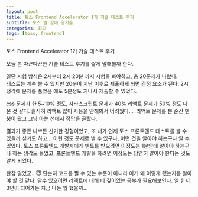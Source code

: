 ```yaml
---
layout: post
title: 토스 Frontend Accelerator 1기 기술 테스트 후기
subtitle: 토스 발 끝에 닿기를
categories: 회고
tags: [toss, frontend]
---
```


토스 Frontend Accelerator 1기 기술 테스트 후기

오늘 본 따끈따끈한 기술 테스트 후기를 짧게 말해볼까 한다.

일단 시험 방식은 2시부터 2시 20분 까지 시험을 봐야하고, 총 20문제가 나왔다.   
테스트는 계속 볼 수 있지만 20분이 지난 이후로 제출하게 되면 감점 요소가 된다. 2시 정각에 문제를 풀었음 에도 5분정도 지나서 제출할 수 있었다.

css 문제가 한 5~10% 정도, 자바스크립트 문제가 40% 리액트 문제가 50% 정도 나온 것 같다. 솔직히 리액트 많이 사용을 안해봐서 어려웠다…. 리액트 문제를 본 순간 멘붕이 왔고 그냥 아는 선에서 정답을 골랐다.

결과가 좋든 나쁘든 신기한 경험이었고, 또 내가 언제 토스 프론트엔드 테스트를 볼 수 있을까 싶기도 하고... 이런 것도 문제로 낼 수 있구나, 어떤 것을 알아야 하는구나 알 수 있었다. 토스 프론트엔드 개발자에게 멘토를 받으려면 이정도는 1분안에 알아야 하는구나 하는 생각도 들었고, 프론트엔드 개발을 하려면 이정도는 당연히 알아야 한다는 것도 알게 되었다.

한참 멀었군...😇 단순히 코드를 짤 수 있는 수준이 아니라 이게 왜 이렇게 됐는지를 알아야 할 것 같다. 알수 있으려면 리액트에 대해 더 깊이있는 공부가 필요해보인다. 일 한지 3년이 되어가는 지금 나는 뭘 했을까...
